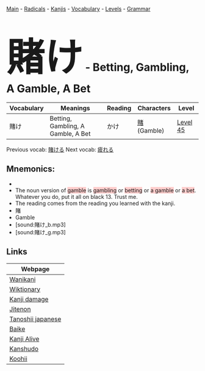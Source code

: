 <style> bigfont {font-size: 100px}</style>
[Main](../README.md) -
[Radicals](../radicals.md) -
[Kanjis](../kanjis.md) -
[Vocabulary](../vocabulary.md) -
[Levels](../levels.md) -
[Grammar](../grammar.md)
# <bigfont> 賭け</bigfont> - Betting, Gambling, A Gamble, A Bet 

| Vocabulary | Meanings | Reading | Characters | Level |
| --- | --- | --- | --- | --- |
| 賭け | Betting, Gambling, A Gamble, A Bet | かけ |  [賭](../kanjis/賭.md) (Gamble) | [Level 45](../levels/wk_level45.md) |

Previous vocab: [賭ける](賭ける.md) Next vocab: [疲れる](疲れる.md) 

## Mnemonics:

* 
* The noun version of <span style="background-color:#ffcccb"> gamble</span> is <span style="background-color:#ffcccb"> gambling</span> or <span style="background-color:#ffcccb"> betting</span> or <span style="background-color:#ffcccb"> a gamble</span> or <span style="background-color:#ffcccb"> a bet</span>. Whatever you do, put it all on black 13. Trust me.
* The reading comes from the reading you learned with the kanji.
* 賭
* Gamble
* [sound:賭け_b.mp3]
* [sound:賭け_g.mp3]


## Links 

| Webpage |
| --- |
| [Wanikani          ](https://www.wanikani.com/kanji/賭け) |
| [Wiktionary        ](https://en.wiktionary.org/wiki/賭け) |
| [Kanji damage      ](http://www.kanjidamage.com/kanji/search?utf8=✓&q=賭け) |
| [Jitenon           ](https://jitenon.com/kanji/賭け) |
| [Tanoshii japanese ](https://www.tanoshiijapanese.com/dictionary/kanji.cfm?k=賭け) |
| [Baike             ](https://baike.baidu.com/item/賭け) |
| [Kanji Alive       ](https://app.kanjialive.com/賭け) |
| [Kanshudo          ](https://www.kanshudo.com/searchmn?q=賭け) |
| [Koohii            ](https://kanji.koohii.com/study/kanji/賭け) |
